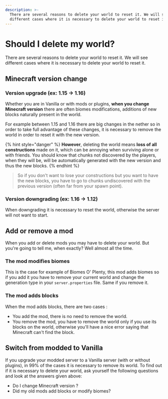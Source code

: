 ```yaml
---
description: >-
  There are several reasons to delete your world to reset it. We will see
  different cases where it is necessary to delete your world to reset it.
---
```


# Should I delete my world?

There are several reasons to delete your world to reset it. We will see different cases where it is necessary to delete your world to reset it.

## Minecraft version change

### Version upgrade \(ex: 1.15 -&gt; 1.16\)

Whether you are in Vanilla or with mods or plugins, **when you change Minecraft version** there are often biomes modifications, additions of new blocks naturally present in the world.

For example between 1.15 and 1.16 there are big changes in the nether so in order to take full advantage of these changes, it is necessary to remove the world in order to reset it with the new version.

{% hint style="danger" %}
**However**, deleting the world means **loss of all constructions** made on it, which can be annoying when surviving alone or with friends. You should know that chunks not discovered by the players, when they will be, will be automatically generated with the new version and thus the new blocks.
{% endhint %}

> So if you don't want to lose your constructions but you want to have the new blocks, you have to go to chunks undiscovered with the previous version \(often far from your spawn point\).

### Version downgrading \(ex: 1.16 -&gt; 1.12\)

When downgrading it is necessary to reset the world, otherwise the server will not want to start.

## Add or remove a mod

When you add or delete mods you may have to delete your world. But you're going to tell me, when exactly? Well almost all the time.

### The mod modifies biomes

This is the case for example of Biomes O' Plenty, this mod adds biomes so if you add it you have to remove your current world and change the generation type in your `server.properties` file. Same if you remove it.

### The mod adds blocks

When the mod adds blocks, there are two cases :

* You add the mod, there is no need to remove the world.
* You remove the mod, you have to remove the world only if you use its blocks on the world, otherwise you'll have a nice error saying that Minecraft can't find the block.

## Switch from modded to Vanilla

If you upgrade your modded server to a Vanilla server \(with or without plugins\), in 99% of the cases it is necessary to remove its world. To find out if it is necessary to delete your world, ask yourself the following questions and look at the answers given above:

* Do I change Minecraft version ?
* Did my old mods add blocks or modify biomes?

